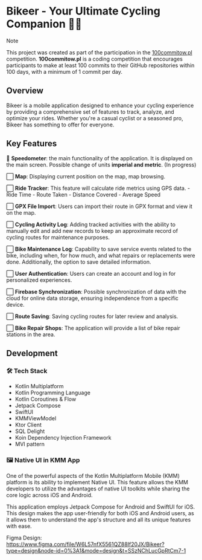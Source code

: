 # Bikeer - Your Ultimate Cycling Companion 🚴‍♂️

> [!NOTE]  
> This project was created as part of the participation in the [100commitow.pl](https://100commitow.pl) competition.
**100commitow.pl** is a coding competition that encourages participants to make at least 100 commits to their GitHub repositories within 100 days, with a minimum of 1 commit per day.


## Overview

Bikeer is a mobile application designed to enhance your cycling experience by providing a comprehensive set of features to track, analyze, and optimize your rides. Whether you're a casual cyclist or a seasoned pro, Bikeer has something to offer for everyone.

## Key Features
🔄 **Speedometer**: the main functionality of the application. It is displayed on the main screen. Possible change of units **imperial and metric**. (In progress)

⬜️ **Map**: Displaying current position on the map, map browsing.

⬜️ **Ride Tracker**: This feature will calculate ride metrics using GPS data.
    - Ride Time
    - Route Taken
    - Distance Covered
    - Average Speed

⬜️ **GPX File Import**: Users can import their route in GPX format and view it on the map.

⬜️ **Cycling Activity Log**: Adding tracked activities with the ability to manually edit and add new records to keep an approximate record of cycling routes for maintenance purposes.

⬜️ **Bike Maintenance Log**: Capability to save service events related to the bike, including when, for how much, and what repairs or replacements were done. Additionally, the option 
to save detailed information.

⬜️ **User Authentication**: Users can create an account and log in for personalized experiences.

⬜️ **Firebase Synchronization**: Possible synchronization of data with the cloud for online data storage, ensuring independence from a specific device.

⬜️ **Route Saving**: Saving cycling routes for later review and analysis.

⬜️ **Bike Repair Shops**: The application will provide a list of bike repair stations in the area.

## Development

### 🛠️ Tech Stack

- Kotlin Multiplatform
- Kotlin Programming Language
- Kotlin Coroutines & Flow
- Jetpack Compose
- SwiftUI
- KMMViewModel
- Ktor Client
- SQL Delight
- Koin Dependency Injection Framework
- MVI pattern

### 🖼️ Native UI in KMM App

One of the powerful aspects of the Kotlin Multiplatform Mobile (KMM) platform is its ability to implement Native UI. This feature allows the KMM developers to utilize the advantages of native UI toolkits while sharing the core logic across iOS and Android.

This application employs Jetpack Compose for Android and SwiftUI for iOS. This design makes the app user-friendly for both iOS and Android users, as it allows them to understand the app's structure and all its unique features with ease.

Figma Design: https://www.figma.com/file/W6L57nfX5561QZ88If20JX/Bikeer?type=design&node-id=0%3A1&mode=design&t=SSzNChLucGpRtCm7-1

